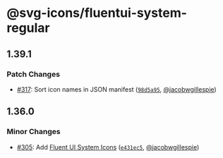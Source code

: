 # @svg-icons/fluentui-system-regular

## 1.39.1

### Patch Changes

- [#317](https://github.com/svg-icons/svg-icons/pull/317): Sort icon names in JSON manifest ([`98d5a95`](https://github.com/svg-icons/svg-icons/commit/98d5a952a2249024e378e0c7707428406d14bcd8), [@jacobwgillespie](https://github.com/jacobwgillespie))

## 1.36.0

### Minor Changes

- [#305](https://github.com/svg-icons/svg-icons/pull/305): Add [Fluent UI System Icons](https://github.com/microsoft/fluentui-system-icons) ([`e431ec5`](https://github.com/svg-icons/svg-icons/commit/e431ec516a3d30f1690a3a6c7b57959865ab4aac), [@jacobwgillespie](https://github.com/jacobwgillespie))
